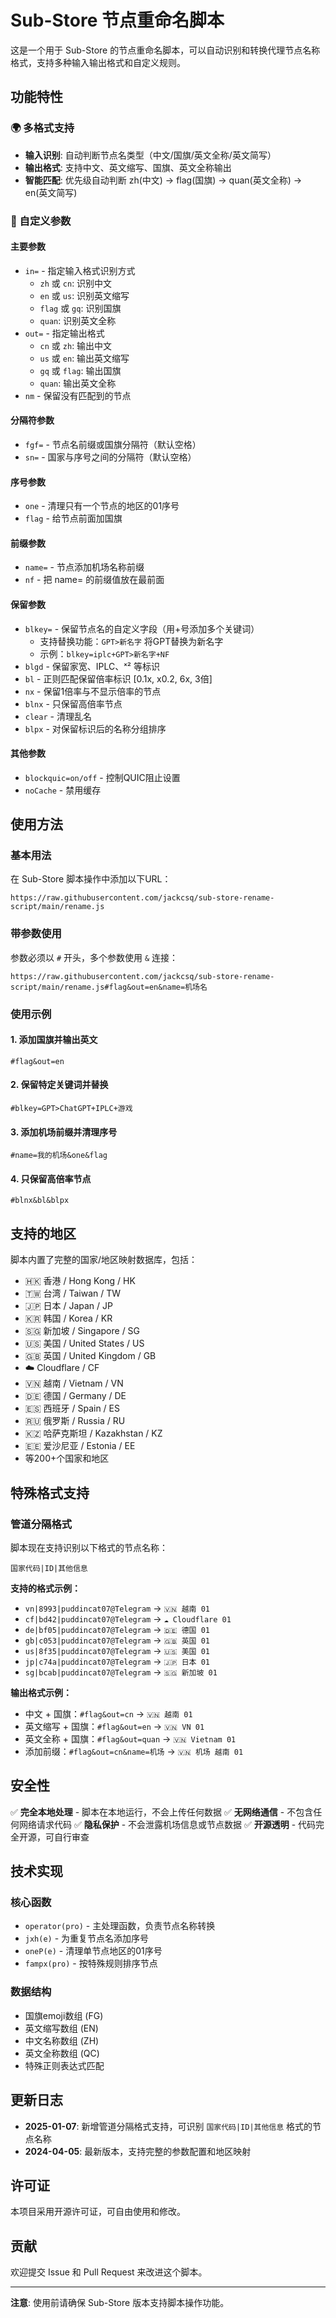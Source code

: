 # Sub-Store 节点重命名脚本

这是一个用于 Sub-Store 的节点重命名脚本，可以自动识别和转换代理节点名称格式，支持多种输入输出格式和自定义规则。

## 功能特性

### 🌍 多格式支持
- **输入识别**: 自动判断节点名类型（中文/国旗/英文全称/英文简写）
- **输出格式**: 支持中文、英文缩写、国旗、英文全称输出
- **智能匹配**: 优先级自动判断 zh(中文) → flag(国旗) → quan(英文全称) → en(英文简写)

### 🔧 自定义参数

#### 主要参数
- `in=` - 指定输入格式识别方式
  - `zh` 或 `cn`: 识别中文
  - `en` 或 `us`: 识别英文缩写
  - `flag` 或 `gq`: 识别国旗
  - `quan`: 识别英文全称
- `out=` - 指定输出格式
  - `cn` 或 `zh`: 输出中文
  - `us` 或 `en`: 输出英文缩写
  - `gq` 或 `flag`: 输出国旗
  - `quan`: 输出英文全称
- `nm` - 保留没有匹配到的节点

#### 分隔符参数
- `fgf=` - 节点名前缀或国旗分隔符（默认空格）
- `sn=` - 国家与序号之间的分隔符（默认空格）

#### 序号参数
- `one` - 清理只有一个节点的地区的01序号
- `flag` - 给节点前面加国旗

#### 前缀参数
- `name=` - 节点添加机场名称前缀
- `nf` - 把 name= 的前缀值放在最前面

#### 保留参数
- `blkey=` - 保留节点名的自定义字段（用+号添加多个关键词）
  - 支持替换功能：`GPT>新名字` 将GPT替换为新名字
  - 示例：`blkey=iplc+GPT>新名字+NF`
- `blgd` - 保留家宽、IPLC、ˣ² 等标识
- `bl` - 正则匹配保留倍率标识 [0.1x, x0.2, 6x, 3倍]
- `nx` - 保留1倍率与不显示倍率的节点
- `blnx` - 只保留高倍率节点
- `clear` - 清理乱名
- `blpx` - 对保留标识后的名称分组排序

#### 其他参数
- `blockquic=on/off` - 控制QUIC阻止设置
- `noCache` - 禁用缓存

## 使用方法

### 基本用法
在 Sub-Store 脚本操作中添加以下URL：
```
https://raw.githubusercontent.com/jackcsq/sub-store-rename-script/main/rename.js
```

### 带参数使用
参数必须以 `#` 开头，多个参数使用 `&` 连接：
```
https://raw.githubusercontent.com/jackcsq/sub-store-rename-script/main/rename.js#flag&out=en&name=机场名
```

### 使用示例

#### 1. 添加国旗并输出英文
```
#flag&out=en
```

#### 2. 保留特定关键词并替换
```
#blkey=GPT>ChatGPT+IPLC+游戏
```

#### 3. 添加机场前缀并清理序号
```
#name=我的机场&one&flag
```

#### 4. 只保留高倍率节点
```
#blnx&bl&blpx
```

## 支持的地区

脚本内置了完整的国家/地区映射数据库，包括：
- 🇭🇰 香港 / Hong Kong / HK
- 🇹🇼 台湾 / Taiwan / TW
- 🇯🇵 日本 / Japan / JP
- 🇰🇷 韩国 / Korea / KR
- 🇸🇬 新加坡 / Singapore / SG
- 🇺🇸 美国 / United States / US
- 🇬🇧 英国 / United Kingdom / GB
- ☁️ Cloudflare / CF
- 🇻🇳 越南 / Vietnam / VN
- 🇩🇪 德国 / Germany / DE
- 🇪🇸 西班牙 / Spain / ES
- 🇷🇺 俄罗斯 / Russia / RU
- 🇰🇿 哈萨克斯坦 / Kazakhstan / KZ
- 🇪🇪 爱沙尼亚 / Estonia / EE
- 等200+个国家和地区

## 特殊格式支持

### 管道分隔格式
脚本现在支持识别以下格式的节点名称：
```
国家代码|ID|其他信息
```

**支持的格式示例：**
- `vn|8993|puddincat07@Telegram` → `🇻🇳 越南 01`
- `cf|bd42|puddincat07@Telegram` → `☁️ Cloudflare 01`
- `de|bf05|puddincat07@Telegram` → `🇩🇪 德国 01`
- `gb|c053|puddincat07@Telegram` → `🇬🇧 英国 01`
- `us|8f35|puddincat07@Telegram` → `🇺🇸 美国 01`
- `jp|c74a|puddincat07@Telegram` → `🇯🇵 日本 01`
- `sg|bcab|puddincat07@Telegram` → `🇸🇬 新加坡 01`

**输出格式示例：**
- 中文 + 国旗：`#flag&out=cn` → `🇻🇳 越南 01`
- 英文缩写 + 国旗：`#flag&out=en` → `🇻🇳 VN 01`
- 英文全称 + 国旗：`#flag&out=quan` → `🇻🇳 Vietnam 01`
- 添加前缀：`#flag&out=cn&name=机场` → `🇻🇳 机场 越南 01`

## 安全性

✅ **完全本地处理** - 脚本在本地运行，不会上传任何数据
✅ **无网络通信** - 不包含任何网络请求代码
✅ **隐私保护** - 不会泄露机场信息或节点数据
✅ **开源透明** - 代码完全开源，可自行审查

## 技术实现

### 核心函数
- `operator(pro)` - 主处理函数，负责节点名称转换
- `jxh(e)` - 为重复节点名添加序号
- `oneP(e)` - 清理单节点地区的01序号
- `fampx(pro)` - 按特殊规则排序节点

### 数据结构
- 国旗emoji数组 (FG)
- 英文缩写数组 (EN)
- 中文名称数组 (ZH) 
- 英文全称数组 (QC)
- 特殊正则表达式匹配

## 更新日志

- **2025-01-07**: 新增管道分隔格式支持，可识别 `国家代码|ID|其他信息` 格式的节点名称
- **2024-04-05**: 最新版本，支持完整的参数配置和地区映射

## 许可证

本项目采用开源许可证，可自由使用和修改。

## 贡献

欢迎提交 Issue 和 Pull Request 来改进这个脚本。

---

**注意**: 使用前请确保 Sub-Store 版本支持脚本操作功能。